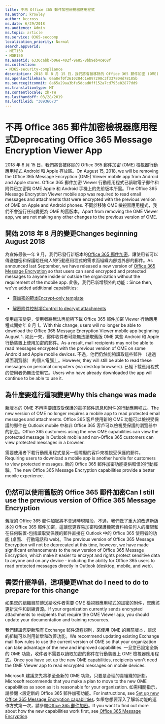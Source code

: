```yaml
---
title: 不再 Office 365 郵件加密檢視器應用程式
ms.author: krowley
author: kccross
ms.date: 6/29/2018
ms.audience: Admin
ms.topic: article
ms.service: O365-seccomp
localization_priority: Normal
search.appverid:
- MET150
- MOE150
ms.assetid: 6336cabb-b06e-402f-9e85-8bb9eb4ce68f
ms.collection:
- M365-security-compliance
description: 2018 年 8 月 15 日，我們將會被移除的 Office 365 郵件加密 (OME) 檢視器行動應用程式 Android 和 Apple 存放區。 Office 365 郵件加密 Viewer 行動應用程式已讀取電子郵件和附件已加密與 OME Apple 和 Android 手機上的先前版本所需。 不同於移除 OME 檢視器應用程式，我們不會進行任何變更為 OME 的舊版本。
ms.openlocfilehash: 0aa8ef0f2610284c1e897290c3f337804d78185b
ms.sourcegitcommit: 8a65a29aa3bfe5dcad0ff152a7cd795e02877dd9
ms.translationtype: MT
ms.contentlocale: zh-TW
ms.lasthandoff: 03/28/2019
ms.locfileid: "30936673"
---
```

# <a name="deprecating-office-365-message-encryption-viewer-app"></a><span data-ttu-id="7792d-105">不再 Office 365 郵件加密檢視器應用程式</span><span class="sxs-lookup"><span data-stu-id="7792d-105">Deprecating Office 365 Message Encryption Viewer App</span></span>

<span data-ttu-id="7792d-106">2018 年 8 月 15 日，我們將會被移除的 Office 365 郵件加密 (OME) 檢視器行動應用程式 Android 和 Apple 存放區。</span><span class="sxs-lookup"><span data-stu-id="7792d-106">On August 15, 2018, we will be removing the Office 365 Message Encryption (OME) Viewer mobile app from Android and Apple stores.</span></span> <span data-ttu-id="7792d-107">Office 365 郵件加密 Viewer 行動應用程式已讀取電子郵件和附件已加密與 OME Apple 和 Android 手機上的先前版本所需。</span><span class="sxs-lookup"><span data-stu-id="7792d-107">The Office 365 Message Encryption Viewer mobile app was required to read email messages and attachments that were encrypted with the previous version of OME on Apple and Android phones.</span></span> <span data-ttu-id="7792d-108">不同於移除 OME 檢視器應用程式，我們不會進行任何變更為 OME 的舊版本。</span><span class="sxs-lookup"><span data-stu-id="7792d-108">Apart from removing the OME Viewer app, we are not making any other changes to the previous version of OME.</span></span>
  
## <a name="changes-beginning-august-2018"></a><span data-ttu-id="7792d-109">開始 2018 年 8 月的變更</span><span class="sxs-lookup"><span data-stu-id="7792d-109">Changes beginning August 2018</span></span>

<span data-ttu-id="7792d-110">為宣佈最後一年 9 月，我們已發行新版本的[Office 365 郵件加密](https://aka.ms/ome2017)，讓使用者可以傳送加密和保護給任何人的行動應用程式的需求而組織內部或外部的郵件。</span><span class="sxs-lookup"><span data-stu-id="7792d-110">As announced last September, we have released a new version of [Office 365 Message Encryption](https://aka.ms/ome2017) so that users can send encrypted and protected messages to anyone inside or outside the organization without the requirement of the mobile app.</span></span> <span data-ttu-id="7792d-111">此後，我們已新增額外的功能：</span><span class="sxs-lookup"><span data-stu-id="7792d-111">Since then, we've added additional capabilities:</span></span> 
  
- [<span data-ttu-id="7792d-112">僅加密的範本</span><span class="sxs-lookup"><span data-stu-id="7792d-112">Encrypt-only template</span></span>](https://aka.ms/encryptonly)
    
- [<span data-ttu-id="7792d-113">解密附件控制項</span><span class="sxs-lookup"><span data-stu-id="7792d-113">Control to decrypt attachments</span></span>](https://techcommunity.microsoft.com/t5/Security-Privacy-and-Compliance/Admin-control-for-attachments-now-available-in-Office-365/ba-p/204007)
    
<span data-ttu-id="7792d-114">使用這項變更，使用者將無法再能夠下載 Office 365 郵件加密 Viewer 行動應用程式開始年 8 月 1。</span><span class="sxs-lookup"><span data-stu-id="7792d-114">With this change, users will no longer be able to download the Office 365 Message Encryption Viewer mobile app beginning August 1.</span></span> <span data-ttu-id="7792d-115">如此一來，郵件收件者可能無法讀取舊版 OME 某些 Android 和 Apple 行動裝置上使用加密的郵件。</span><span class="sxs-lookup"><span data-stu-id="7792d-115">As a result, mail recipients may not be able to read messages encrypted with the previous version of OME on some Android and Apple mobile devices.</span></span> <span data-ttu-id="7792d-116">不過，他們仍然能夠讀取這些郵件 （透過桌面瀏覽器） 的個人電腦上。</span><span class="sxs-lookup"><span data-stu-id="7792d-116">However, they will still be able to read these messages on personal computers (via desktop browsers).</span></span> <span data-ttu-id="7792d-117">已經下載應用程式的使用者仍無法使用它。</span><span class="sxs-lookup"><span data-stu-id="7792d-117">Users who have already downloaded the app will continue to be able to use it.</span></span>
  
## <a name="why-this-change-was-made"></a><span data-ttu-id="7792d-118">為什麼要進行這項變更</span><span class="sxs-lookup"><span data-stu-id="7792d-118">Why this change was made</span></span>

<span data-ttu-id="7792d-119">新版本的 OME 不再需要讀取受保護的電子郵件訊息和附件的行動應用程式。</span><span class="sxs-lookup"><span data-stu-id="7792d-119">The new version of OME no longer requires a mobile app to read protected email messages and attachments.</span></span> <span data-ttu-id="7792d-120">Office 365 客戶使用新的 OME 功能可以檢視受保護的郵件在 Outlook mobile 中和非 Office 365 客戶可以檢視受保護的瀏覽器中的訊息。</span><span class="sxs-lookup"><span data-stu-id="7792d-120">Office 365 customers using the new OME capabilities can view the protected message in Outlook mobile and non-Office 365 customers can view protected messages in a browser.</span></span>
  
<span data-ttu-id="7792d-121">需要使用者下載行動應用程式是另一個障礙的客戶來檢視受保護的郵件。</span><span class="sxs-lookup"><span data-stu-id="7792d-121">Requiring users to download a mobile app is another hurdle for customers to view protected messages.</span></span> <span data-ttu-id="7792d-122">新的 Office 365 郵件加密功能提供較佳的行動經驗。</span><span class="sxs-lookup"><span data-stu-id="7792d-122">The new Office 365 Message Encryption capabilities provide a better mobile experience.</span></span>
  
## <a name="can-i-still-use-the-previous-version-of-office-365-message-encryption"></a><span data-ttu-id="7792d-123">仍然可以使用舊版的 Office 365 郵件加密</span><span class="sxs-lookup"><span data-stu-id="7792d-123">Can I still use the previous version of Office 365 Message Encryption</span></span>

<span data-ttu-id="7792d-124">舊版的 Office 365 郵件加密將不會過時現階段，不過，我們做了重大的改進新版本的 Office 365 郵件加密，這讓您更容易加密和保護機密資料給任何人的權限和在任何裝置-包括讀取受保護的郵件直接在 Outlook 中的 Office 365 使用者的功能 (桌面、 行動電話和 web)。</span><span class="sxs-lookup"><span data-stu-id="7792d-124">The previous version of Office 365 Message Encryption will not be deprecated at this time, however, we have made significant enhancements to the new version of Office 365 Message Encryption, which make it easier to encrypt and rights protect sensitive data to anyone and on any device - including the ability for Office 365 users to read protected messages directly in Outlook (desktop, mobile, and web).</span></span> 
  
## <a name="what-do-i-need-to-do-to-prepare-for-this-change"></a><span data-ttu-id="7792d-125">需要什麼準備，這項變更</span><span class="sxs-lookup"><span data-stu-id="7792d-125">What do I need to do to prepare for this change</span></span>

<span data-ttu-id="7792d-126">如果您的組織目前傳送給收件者需要 OME 檢視器應用程式的加密的附件，您應該更新文件和訓練資源。</span><span class="sxs-lookup"><span data-stu-id="7792d-126">If your organization currently sends encrypted attachments to recipients that require the OME Viewer app, you should update your documentation and training resources.</span></span>
  
<span data-ttu-id="7792d-127">我們建議您更新現有 Exchange 郵件流程規則，來使用 OME 的目前版本，讓您的組織可以利用新增和改善功能。</span><span class="sxs-lookup"><span data-stu-id="7792d-127">We recommend updating existing Exchange mail flow rules to use the current version of OME so that your organization can take advantage of the new and improved capabilities.</span></span> <span data-ttu-id="7792d-128">一旦您已設定全新的 OME 功能，收件者不需要以讀取加密的郵件在行動裝置上 OME 檢視器應用程式。</span><span class="sxs-lookup"><span data-stu-id="7792d-128">Once you have set up the new OME capabilities, recipients won't need the OME Viewer app to read encrypted messages on mobile devices.</span></span>
  
<span data-ttu-id="7792d-129">Microsoft 建議您先將移至全新的 OME 功能，只要是合理的貴組織的計劃。</span><span class="sxs-lookup"><span data-stu-id="7792d-129">Microsoft recommends that you make a plan to move to the new OME capabilities as soon as it is reasonable for your organization.</span></span> <span data-ttu-id="7792d-130">如需相關指示，請參閱 <<c0>設定新的 Office 365 郵件加密功能。</span><span class="sxs-lookup"><span data-stu-id="7792d-130">For instructions, see [Set up new Office 365 Message Encryption capabilities](set-up-new-message-encryption-capabilities.md).</span></span> <span data-ttu-id="7792d-131">如果您想要深入了解新功能的運作方式第一次，請參閱[Office 365 郵件加密](ome.md)。</span><span class="sxs-lookup"><span data-stu-id="7792d-131">If you want to find out more about how the new capabilities work first, see [Office 365 Message Encryption](ome.md).</span></span>
  

